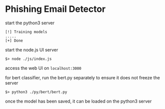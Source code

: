 # Phishing Email Detector

start the python3 server
```$> python3 ./py/main.py
[!] Training models
.....
[+] Done
```
start the node.js UI server

```$> node ./js/index.js```

access the web UI on `localhost:3000`

for bert classifier, run the bert.py separately to ensure it does not freeze the server
```
$> python3 ./py/bert/bert.py
```

once the model has been saved, it can be loaded on the python3 server
